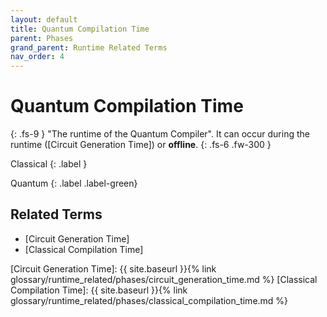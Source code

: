 ```yaml
---
layout: default
title: Quantum Compilation Time
parent: Phases
grand_parent: Runtime Related Terms
nav_order: 4
---
```


# Quantum Compilation Time
{: .fs-9 }
"The runtime of the Quantum Compiler". It can occur during the runtime ([Circuit Generation Time]) or **offline**.
{: .fs-6 .fw-300 }

Classical
{: .label }

Quantum
{: .label .label-green}

<!-- ## Full Definition

tbd. -->

<!-- ## Examples -->

<!-- ## Synonyms

- -->

## Related Terms

- [Circuit Generation Time]
- [Classical Compilation Time]

<!--## Sources
1.  -->

[Circuit Generation Time]: {{ site.baseurl }}{% link glossary/runtime_related/phases/circuit_generation_time.md %}
[Classical Compilation Time]: {{ site.baseurl }}{% link glossary/runtime_related/phases/classical_compilation_time.md %}
